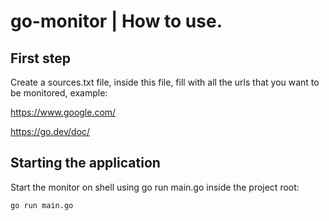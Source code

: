 # go-monitor | How to use.

## First step
Create a sources.txt file, inside this file, fill with all the urls that you want to be monitored, example:

https://www.google.com/

https://go.dev/doc/


## Starting the application
Start the monitor on shell using go run main.go inside the project root:

`go run main.go`
